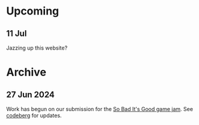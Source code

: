 # Upcoming

## 11 Jul

Jazzing up this website?

# Archive

## 27 Jun 2024

Work has begun on our submission for the [So Bad It's Good game jam](https://itch.io/jam/sbigjam2024). See <a href="https://codeberg.org/hacc">codeberg</a> for updates.

